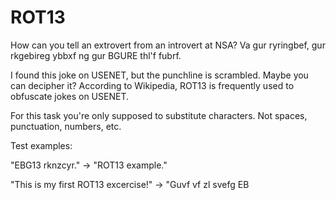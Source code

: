 # ROT13

How can you tell an extrovert from an introvert at NSA?
Va gur ryringbef, gur rkgebireg ybbxf ng gur BGURE thl'f fubrf.

I found this joke on USENET, but the punchline is scrambled. Maybe you can decipher it?
According to Wikipedia, ROT13 is frequently used to obfuscate jokes on USENET.

For this task you're only supposed to substitute characters. Not spaces, punctuation, numbers, etc.

Test examples:

"EBG13 rknzcyr." -> "ROT13 example."

"This is my first ROT13 excercise!" -> "Guvf vf zl svefg EB